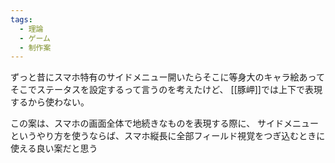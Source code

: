 ```yaml
---
tags:
  - 理論
  - ゲーム
  - 制作案
---
```

ずっと昔にスマホ特有のサイドメニュー開いたらそこに等身大のキャラ絵あって
そこでステータスを設定するって言うのを考えたけど、
[[豚岬]]では上下で表現するから使わない。

この案は、スマホの画面全体で地続きなものを表現する際に、
サイドメニューというやり方を使うならば、スマホ縦長に全部フィールド視覚をつぎ込むときに使える良い案だと思う